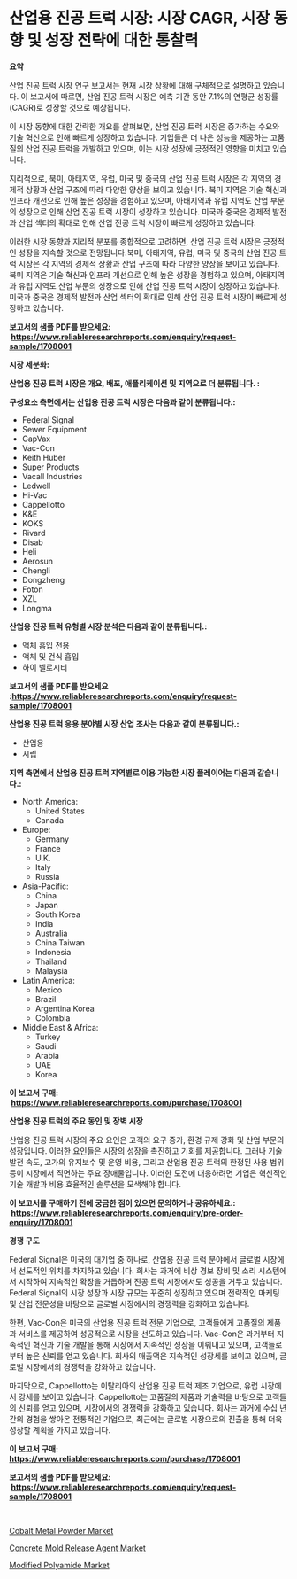 <p><h1>산업용 진공 트럭 시장: 시장 CAGR, 시장 동향 및 성장 전략에 대한 통찰력</h1></p><p><strong>요약</strong></p>
<p><p>산업 진공 트럭 시장 연구 보고서는 현재 시장 상황에 대해 구체적으로 설명하고 있습니다. 이 보고서에 따르면, 산업 진공 트럭 시장은 예측 기간 동안 7.1%의 연평균 성장률(CAGR)로 성장할 것으로 예상됩니다.</p><p>이 시장 동향에 대한 간략한 개요를 살펴보면, 산업 진공 트럭 시장은 증가하는 수요와 기술 혁신으로 인해 빠르게 성장하고 있습니다. 기업들은 더 나은 성능을 제공하는 고품질의 산업 진공 트럭을 개발하고 있으며, 이는 시장 성장에 긍정적인 영향을 미치고 있습니다.</p><p>지리적으로, 북미, 아태지역, 유럽, 미국 및 중국의 산업 진공 트럭 시장은 각 지역의 경제적 상황과 산업 구조에 따라 다양한 양상을 보이고 있습니다. 북미 지역은 기술 혁신과 인프라 개선으로 인해 높은 성장을 경험하고 있으며, 아태지역과 유럽 지역도 산업 부문의 성장으로 인해 산업 진공 트럭 시장이 성장하고 있습니다. 미국과 중국은 경제적 발전과 산업 섹터의 확대로 인해 산업 진공 트럭 시장이 빠르게 성장하고 있습니다.</p><p>이러한 시장 동향과 지리적 분포를 종합적으로 고려하면, 산업 진공 트럭 시장은 긍정적인 성장을 지속할 것으로 전망됩니다.북미, 아태지역, 유럽, 미국 및 중국의 산업 진공 트럭 시장은 각 지역의 경제적 상황과 산업 구조에 따라 다양한 양상을 보이고 있습니다. 북미 지역은 기술 혁신과 인프라 개선으로 인해 높은 성장을 경험하고 있으며, 아태지역과 유럽 지역도 산업 부문의 성장으로 인해 산업 진공 트럭 시장이 성장하고 있습니다. 미국과 중국은 경제적 발전과 산업 섹터의 확대로 인해 산업 진공 트럭 시장이 빠르게 성장하고 있습니다.</p></p>
<p><strong>보고서의 샘플 PDF를 받으세요: &nbsp;<a href="https://www.reliableresearchreports.com/enquiry/request-sample/1708001">https://www.reliableresearchreports.com/enquiry/request-sample/1708001</a></strong></p>
<p><strong>시장 세분화:</strong></p>
<p><strong> 산업용 진공 트럭 시장은 개요, 배포, 애플리케이션 및 지역으로 더 분류됩니다. :</strong></p>
<p><strong>구성요소 측면에서는 산업용 진공 트럭 시장은 다음과 같이 분류됩니다.:</strong></p>
<p><ul><li>Federal Signal</li><li>Sewer Equipment</li><li>GapVax</li><li>Vac-Con</li><li>Keith Huber</li><li>Super Products</li><li>Vacall Industries</li><li>Ledwell</li><li>Hi-Vac</li><li>Cappellotto</li><li>K&E</li><li>KOKS</li><li>Rivard</li><li>Disab</li><li>Heli</li><li>Aerosun</li><li>Chengli</li><li>Dongzheng</li><li>Foton</li><li>XZL</li><li>Longma</li></ul></p>
<p><strong> 산업용 진공 트럭 유형별 시장 분석은 다음과 같이 분류됩니다.:</strong></p>
<p><ul><li>액체 흡입 전용</li><li>액체 및 건식 흡입</li><li>하이 벨로시티</li></ul></p>
<p><strong>보고서의 샘플 PDF를 받으세요 :<a href="https://www.reliableresearchreports.com/enquiry/request-sample/1708001">https://www.reliableresearchreports.com/enquiry/request-sample/1708001</a></strong></p>
<p><strong> 산업용 진공 트럭 응용 분야별 시장 산업 조사는 다음과 같이 분류됩니다.:</strong></p>
<p><ul><li>산업용</li><li>시립</li></ul></p>
<p><strong>지역 측면에서 산업용 진공 트럭 지역별로 이용 가능한 시장 플레이어는 다음과 같습니다.:</strong></p>
<p><ul>
    <li>
        North America:
        <ul>
            <li>United States</li>
            <li>Canada</li>
        </ul>
    </li>
    <li>
        Europe:
        <ul>
            <li>Germany</li>
            <li>France</li>
            <li>U.K.</li>
            <li>Italy</li>
            <li>Russia</li>
        </ul>
    </li>
    <li>
        Asia-Pacific:
        <ul>
            <li>China</li>
            <li>Japan</li>
            <li>South Korea</li>
            <li>India</li>
            <li>Australia</li>
            <li>China Taiwan</li>
            <li>Indonesia</li>
            <li>Thailand</li>
            <li>Malaysia</li>
        </ul>
    </li>
    <li>
        Latin America:
        <ul>
            <li>Mexico</li>
            <li>Brazil</li>
            <li>Argentina Korea</li>
            <li>Colombia</li>
        </ul>
    </li>
    <li>
        Middle East & Africa:
        <ul>
            <li>Turkey</li>
            <li>Saudi</li>
            <li>Arabia</li>
            <li>UAE</li>
            <li>Korea</li>
        </ul>
    </li>
    </ul></p>
<p><strong>이 보고서 구매: &nbsp;<a href="https://www.reliableresearchreports.com/purchase/1708001">https://www.reliableresearchreports.com/purchase/1708001</a></strong></p>
<p><strong>산업용 진공 트럭의 주요 동인 및 장벽 시장</strong></p>
<p><p>산업용 진공 트럭 시장의 주요 요인은 고객의 요구 증가, 환경 규제 강화 및 산업 부문의 성장입니다. 이러한 요인들은 시장의 성장을 촉진하고 기회를 제공합니다. 그러나 기술 발전 속도, 고가의 유지보수 및 운영 비용, 그리고 산업용 진공 트럭의 한정된 사용 범위 등이 시장에서 직면하는 주요 장애물입니다. 이러한 도전에 대응하려면 기업은 혁신적인 기술 개발과 비용 효율적인 솔루션을 모색해야 합니다.</p></p>
<p><strong>이 보고서를 구매하기 전에 궁금한 점이 있으면 문의하거나 공유하세요.: &nbsp;<a href="https://www.reliableresearchreports.com/enquiry/pre-order-enquiry/1708001">https://www.reliableresearchreports.com/enquiry/pre-order-enquiry/1708001</a></strong></p>
<p><strong>경쟁 구도</strong></p>
<p><p>Federal Signal은 미국의 대기업 중 하나로, 산업용 진공 트럭 분야에서 글로벌 시장에서 선도적인 위치를 차지하고 있습니다. 회사는 과거에 비상 경보 장비 및 소리 시스템에서 시작하여 지속적인 확장을 거듭하며 진공 트럭 시장에서도 성공을 거두고 있습니다. Federal Signal의 시장 성장과 시장 규모는 꾸준히 성장하고 있으며 전략적인 마케팅 및 산업 전문성을 바탕으로 글로벌 시장에서의 경쟁력을 강화하고 있습니다.</p><p>한편, Vac-Con은 미국의 산업용 진공 트럭 전문 기업으로, 고객들에게 고품질의 제품과 서비스를 제공하여 성공적으로 시장을 선도하고 있습니다. Vac-Con은 과거부터 지속적인 혁신과 기술 개발을 통해 시장에서 지속적인 성장을 이뤄내고 있으며, 고객들로부터 높은 신뢰를 얻고 있습니다. 회사의 매출액은 지속적인 성장세를 보이고 있으며, 글로벌 시장에서의 경쟁력을 강화하고 있습니다.</p><p>마지막으로, Cappellotto는 이탈리아의 산업용 진공 트럭 제조 기업으로, 유럽 시장에서 강세를 보이고 있습니다. Cappellotto는 고품질의 제품과 기술력을 바탕으로 고객들의 신뢰를 얻고 있으며, 시장에서의 경쟁력을 강화하고 있습니다. 회사는 과거에 수십 년간의 경험을 쌓아온 전통적인 기업으로, 최근에는 글로벌 시장으로의 진출을 통해 더욱 성장할 계획을 가지고 있습니다.</p></p>
<p><strong>이 보고서 구매: &nbsp; <a href="https://www.reliableresearchreports.com/purchase/1708001">https://www.reliableresearchreports.com/purchase/1708001</a></strong></p>
<p><strong>보고서의 샘플 PDF를 받으세요: &nbsp;<a href="https://www.reliableresearchreports.com/enquiry/request-sample/1708001">https://www.reliableresearchreports.com/enquiry/request-sample/1708001</a></strong><strong></strong></p>
<p>&nbsp;</p>
<p><p><a href="https://github.com/nicoletavirag/Market-Research-Report-List-2/blob/main/cobalt-metal-powder-market.md">Cobalt Metal Powder Market</a></p><p><a href="https://github.com/peachesmcdowel1/Market-Research-Report-List-1/blob/main/concrete-mold-release-agent-market.md">Concrete Mold Release Agent Market</a></p><p><a href="https://github.com/redneck06/Market-Research-Report-List-2/blob/main/modified-polyamide-market.md">Modified Polyamide Market</a></p></p>